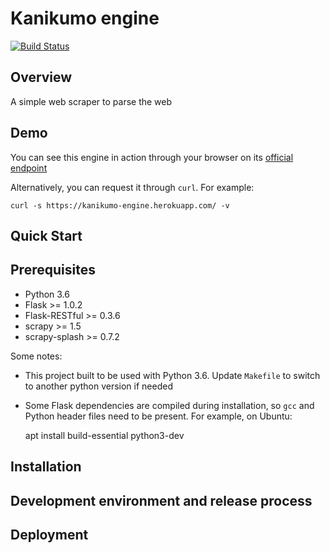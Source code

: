 # Kanikumo engine

[![Build Status](https://travis-ci.com/dvdantunes/scrapper-app.svg?token=oXc14pfxPystduN1ouCp&branch=master)](https://travis-ci.com/dvdantunes/scrapper-app)


## Overview

A simple web scraper to parse the web


## Demo

You can see this engine in action through your browser on its [official endpoint](https://kanikumo-engine.herokuapp.com/)

Alternatively, you can request it through `curl`. For example:

    curl -s https://kanikumo-engine.herokuapp.com/ -v


## Quick Start




## Prerequisites

- Python 3.6
- Flask >= 1.0.2
- Flask-RESTful >= 0.3.6
- scrapy >= 1.5
- scrapy-splash >= 0.7.2

Some notes:

- This project built to be used with Python 3.6. Update `Makefile` to switch to another python version if needed

- Some Flask dependencies are compiled during installation, so `gcc` and Python header files need to be present.
For example, on Ubuntu:

    apt install build-essential python3-dev


## Installation




## Development environment and release process




## Deployment


